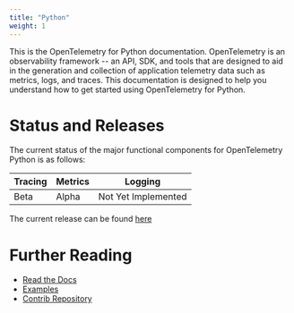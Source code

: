 ```yaml
---
title: "Python"
weight: 1
---
```


This is the OpenTelemetry for Python documentation. OpenTelemetry is an observability framework -- an API, SDK, and tools that are designed to aid in the generation and collection of application telemetry data such as metrics, logs, and traces. This documentation is designed to help you understand how to get started using OpenTelemetry for Python.

# Status and Releases

The current status of the major functional components for OpenTelemetry Python is as follows:

| Tracing | Metrics | Logging |
| ------- | ------- | ------- |
| Beta    | Alpha   | Not Yet Implemented |

The current release can be found [here](https://github.com/open-telemetry/opentelemetry-python/releases)

# Further Reading

- [Read the Docs](https://opentelemetry-python.readthedocs.io/en/stable/)
- [Examples](https://github.com/open-telemetry/opentelemetry-python/tree/master/docs/examples)
- [Contrib Repository](https://github.com/open-telemetry/opentelemetry-python-contrib)
